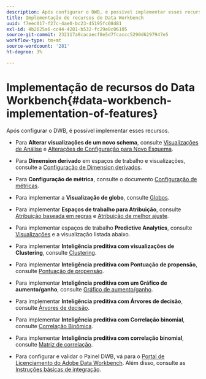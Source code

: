 ```yaml
---
description: Após configurar o DWB, é possível implementar esses recursos.
title: Implementação de recursos do Data Workbench
uuid: f7eec017-f27c-4ae0-bc23-45195fc08d81
exl-id: 4b2625a6-cc44-4281-b532-fc29e8c06105
source-git-commit: 232117a8cacaecf8e5d7fcaccc5290d6297947e5
workflow-type: tm+mt
source-wordcount: '281'
ht-degree: 3%

---
```


# Implementação de recursos do Data Workbench{#data-workbench-implementation-of-features}

Após configurar o DWB, é possível implementar esses recursos.

* Para **Alterar visualizações de um novo schema**, consulte [Visualizações de Análise](https://experienceleague.adobe.com/docs/data-workbench/using/client/analysis-visualizations/c-analysis-vis.html) e [Alterações de Configuração para Novo Esquema](../../../home/dwb-implement-overview/dwb-implement-deliver/dwb-implement-config-new-schema.md#concept-9aced98e988b48ebbf9e6607c182d0de).

* Para **Dimension derivado** em espaços de trabalho e visualizações, consulte a [Configuração de Dimension derivados](../../../home/dwb-implement-overview/dwb-implement-deliver/dwb-implement-derived-dims.md#concept-19a5c554ac3e4bc9b86b9aaca5f8cad6).

* Para **Configuração de métrica**, consulte o documento [Configuração de métricas](../../../home/dwb-implement-overview/dwb-implement-configure/dwb-implement-metric-setup.md#concept-f568a931db5b4b62b7b1e7827c7f7bf6).

* Para implementar a **Visualização de globo**, consulte [Globos](https://experienceleague.adobe.com/docs/data-workbench/using/client/analysis-visualizations/globes/c-globes.html).

* Para implementar **Espaços de trabalho para Atribuição**, consulte [Atribuição baseada em regras](https://docs.adobe.com/help/en/data-workbench/using/client/attribution-reports/c-rules-attrib.html) e [Atribuição de melhor ajuste](https://docs.adobe.com/help/en/data-workbench/using/client/attribution-reports/c-attrib-algorithmic.html).

* Para implementar espaços de trabalho **Predictive Analytics**, consulte [Visualizações](https://experienceleague.adobe.com/docs/data-workbench/using/client/visualizations/c-vis.html) e a visualização listada abaixo.

* Para implementar **Inteligência preditiva com visualizações de Clustering**, consulte [Clustering](https://docs.adobe.com/help/en/data-workbench/using/client/analysis-visualizations/visitor-cluster/c-visitor-cluster.html).

* Para implementar **Inteligência preditiva com Pontuação de propensão**, consulte [Pontuação de propensão](https://experienceleague.adobe.com/docs/data-workbench/using/client/analysis-visualizations/visitor-propensity/c-visitor-propensity.html).

* Para implementar **Inteligência preditiva com um Gráfico de aumento/ganho**, consulte [Gráfico de aumento/ganho](https://experienceleague.adobe.com/docs/data-workbench/using/client/analysis-visualizations/visitor-propensity/c-propensity-gain-lift-chart.html).

* Para implementar **Inteligência preditiva com Árvores de decisão**, consulte [Árvores de decisão](https://experienceleague.adobe.com/docs/data-workbench/using/client/analysis-visualizations/decision-trees/c-decision-trees.html).

* Para implementar **Inteligência preditiva com Correlação binomial**, consulte [Correlação Binômica](https://experienceleague.adobe.com/docs/data-workbench/using/client/analysis-visualizations/correlation-analysis/c-correlation-analysis.html).

* Para implementar **Inteligência preditiva com correlação binomial**, consulte [Matriz de correlação](https://experienceleague.adobe.com/docs/data-workbench/using/client/analysis-visualizations/correlation-analysis/c-correlation-analysis.html).

* Para configurar e validar o Painel DWB, vá para o [Portal de Licenciamento do Adobe Data Workbench](https://license.visualsciences.com/License/#documentation). Além disso, consulte as [Instruções básicas de integração](../../../home/dwb-implement-overview/dwb-implement-provision/dwb-implement-onboarding.md#concept-e93aba41b26a410f959c5ca7f8e33355).

